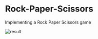 # Rock-Paper-Scissors
Implementing a Rock Paper Scissors game


![result](https://github.com/stefana24/Rock-Paper-Scissors/blob/result.jpg?raw=true)
